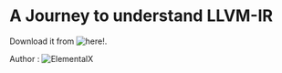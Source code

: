 # A Journey to understand LLVM-IR
Download it from ![here!]("").

Author : ![ElementalX](https://twitter.com/ElementalX2)
